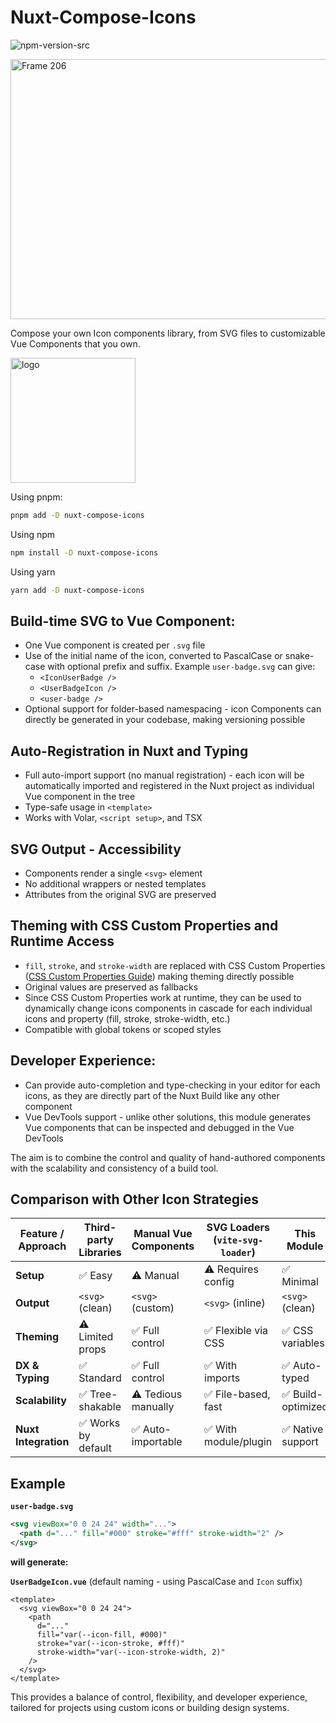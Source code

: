 # Nuxt-Compose-Icons

![npm-version-src](https://img.shields.io/npm/v/nuxt-compose-icons.svg?style=flat&colorA=000&colorB=C1272D)

<img width="1400" height="416" alt="Frame 206" src="https://github.com/user-attachments/assets/4aaba37a-4cd8-4ac3-b12b-f98171869a28" />

Compose your own Icon components library, from SVG files to customizable Vue Components that you own.

<img width="200" alt="logo" src="https://github.com/user-attachments/assets/71be7ce7-54ef-401e-84df-8dde0891cc9d" />

Using pnpm:

```bash
pnpm add -D nuxt-compose-icons
```

Using npm

```bash
npm install -D nuxt-compose-icons
```

Using yarn

```bash
yarn add -D nuxt-compose-icons
```

## Build-time SVG to Vue Component:

- One Vue component is created per `.svg` file
- Use of the initial name of the icon, converted to PascalCase or snake-case with optional prefix and suffix.
  Example `user-badge.svg` can give:
  - `<IconUserBadge />`
  - `<UserBadgeIcon />`
  - `<user-badge />`
- Optional support for folder-based namespacing - icon Components can directly be generated in your codebase, making versioning possible

## Auto-Registration in Nuxt and Typing

- Full auto-import support (no manual registration) - each icon will be automatically imported and registered in the Nuxt project as individual Vue component in the tree
- Type-safe usage in `<template>`
- Works with Volar, `<script setup>`, and TSX

## SVG Output - Accessibility

- Components render a single `<svg>` element
- No additional wrappers or nested templates
- Attributes from the original SVG are preserved

## Theming with CSS Custom Properties and Runtime Access

- `fill`, `stroke`, and `stroke-width` are replaced with CSS Custom Properties ([CSS Custom Properties Guide](https://css-tricks.com/a-complete-guide-to-custom-properties/)) making theming directly possible
- Original values are preserved as fallbacks
- Since CSS Custom Properties work at runtime, they can be used to dynamically change icons components in cascade for each individual icons and property (fill, stroke, stroke-width, etc.)
- Compatible with global tokens or scoped styles

## Developer Experience:

- Can provide auto-completion and type-checking in your editor for each icons, as they are directly part of the Nuxt Build like any other component
- Vue DevTools support - unlike other solutions, this module generates Vue components that can be inspected and debugged in the Vue DevTools

The aim is to combine the control and quality of hand-authored components with the scalability and consistency of a build tool.

## Comparison with Other Icon Strategies

| Feature / Approach   | Third-party Libraries | Manual Vue Components | SVG Loaders (`vite-svg-loader`) | **This Module**    |
| -------------------- | --------------------- | --------------------- | ------------------------------- | ------------------ |
| **Setup**            | ✅ Easy               | ⚠️ Manual             | ⚠️ Requires config              | ✅ Minimal         |
| **Output**           | `<svg>` (clean)       | `<svg>` (custom)      | `<svg>` (inline)                | `<svg>` (clean)    |
| **Theming**          | ⚠️ Limited props      | ✅ Full control       | ✅ Flexible via CSS             | ✅ CSS variables   |
| **DX & Typing**      | ✅ Standard           | ✅ Full control       | ✅ With imports                 | ✅ Auto-typed      |
| **Scalability**      | ✅ Tree-shakable      | ⚠️ Tedious manually   | ✅ File-based, fast             | ✅ Build-optimized |
| **Nuxt Integration** | ✅ Works by default   | ✅ Auto-importable    | ✅ With module/plugin           | ✅ Native support  |

## Example

**`user-badge.svg`**

```xml
<svg viewBox="0 0 24 24" width="...">
  <path d="..." fill="#000" stroke="#fff" stroke-width="2" />
</svg>
```

**will generate:**

**`UserBadgeIcon.vue`** (default naming - using PascalCase and `Icon` suffix)

```vue
<template>
  <svg viewBox="0 0 24 24">
    <path
      d="..."
      fill="var(--icon-fill, #000)"
      stroke="var(--icon-stroke, #fff)"
      stroke-width="var(--icon-stroke-width, 2)"
    />
  </svg>
</template>
```

This provides a balance of control, flexibility, and developer experience, tailored for projects using custom icons or building design systems.

<!--
Get your module up and running quickly.

Find and replace all on all files (CMD+SHIFT+F):
- Name: My Module
- Package name: nuxt-compose-icons
- Description: My new Nuxt module
-->

<!-- Badges -->

<span id="BADGE_GENERATION_MARKER_0"></span>

<span id="BADGE_GENERATION_MARKER_1"></span>
